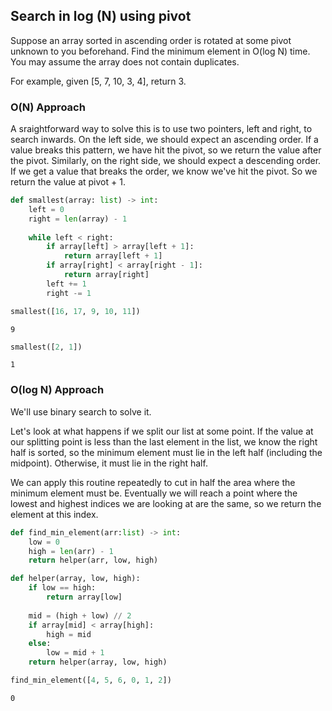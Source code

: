 ## Search in log (N) using pivot

Suppose an array sorted in ascending order is rotated at some pivot unknown to you beforehand. Find the minimum element in O(log N) time. You may assume the array does not contain duplicates.

For example, given [5, 7, 10, 3, 4], return 3.

### O(N) Approach

A sraightforward way to solve this is to use two pointers, left and right, to search inwards. On the left side, we should expect an ascending order. If a value breaks this pattern, we have hit the pivot, so we return the value after the pivot. 
Similarly, on the right side, we should expect a descending order. If we get a value that breaks the order, we know we've hit the pivot. So we return the value at pivot + 1.


```python
def smallest(array: list) -> int:
    left = 0
    right = len(array) - 1
    
    while left < right:
        if array[left] > array[left + 1]:
            return array[left + 1]
        if array[right] < array[right - 1]:
            return array[right]
        left += 1
        right -= 1
```


```python
smallest([16, 17, 9, 10, 11])

```




    9




```python
smallest([2, 1])
```




    1



### O(log N) Approach
We'll use binary search to solve it. 

Let's look at what happens if we split our list at some point. If the value at our splitting point is less than the last element in the list, we know the right half is sorted, so the minimum element must lie in the left half (including the midpoint). Otherwise, it must lie in the right half.

We can apply this routine repeatedly to cut in half the area where the minimum element must be. Eventually we will reach a point where the lowest and highest indices we are looking at are the same, so we return the element at this index.


```python
def find_min_element(arr:list) -> int:
    low = 0
    high = len(arr) - 1
    return helper(arr, low, high)

def helper(array, low, high):
    if low == high:
        return array[low]
    
    mid = (high + low) // 2
    if array[mid] < array[high]:
        high = mid
    else:
        low = mid + 1
    return helper(array, low, high)
```


```python
find_min_element([4, 5, 6, 0, 1, 2])
```




    0




```python

```
